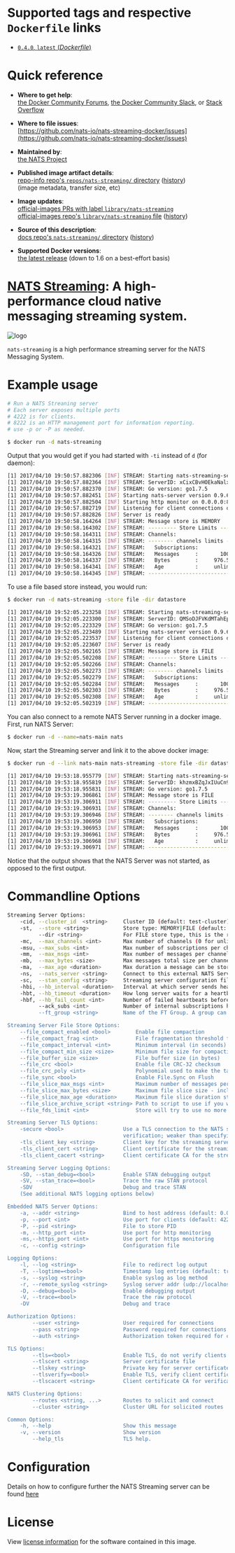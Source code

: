 <!--

********************************************************************************

WARNING:

    DO NOT EDIT "nats-streaming/README.md"

    IT IS AUTO-GENERATED

    (from the other files in "nats-streaming/" combined with a set of templates)

********************************************************************************

-->

# Supported tags and respective `Dockerfile` links

-	[`0.4.0`, `latest` (*Dockerfile*)](https://github.com/nats-io/nats-streaming-docker/blob/048c972a51fdacfe406cc254cfde35b8bcc0e1aa/Dockerfile)

# Quick reference

-	**Where to get help**:  
	[the Docker Community Forums](https://forums.docker.com/), [the Docker Community Slack](https://blog.docker.com/2016/11/introducing-docker-community-directory-docker-community-slack/), or [Stack Overflow](https://stackoverflow.com/search?tab=newest&q=docker)

-	**Where to file issues**:  
	[https://github.com/nats-io/nats-streaming-docker/issues](https://github.com/nats-io/nats-streaming-docker/issues)

-	**Maintained by**:  
	[the NATS Project](https://github.com/nats-io/nats-streaming-docker)

-	**Published image artifact details**:  
	[repo-info repo's `repos/nats-streaming/` directory](https://github.com/docker-library/repo-info/blob/master/repos/nats-streaming) ([history](https://github.com/docker-library/repo-info/commits/master/repos/nats-streaming))  
	(image metadata, transfer size, etc)

-	**Image updates**:  
	[official-images PRs with label `library/nats-streaming`](https://github.com/docker-library/official-images/pulls?q=label%3Alibrary%2Fnats-streaming)  
	[official-images repo's `library/nats-streaming` file](https://github.com/docker-library/official-images/blob/master/library/nats-streaming) ([history](https://github.com/docker-library/official-images/commits/master/library/nats-streaming))

-	**Source of this description**:  
	[docs repo's `nats-streaming/` directory](https://github.com/docker-library/docs/tree/master/nats-streaming) ([history](https://github.com/docker-library/docs/commits/master/nats-streaming))

-	**Supported Docker versions**:  
	[the latest release](https://github.com/docker/docker/releases/latest) (down to 1.6 on a best-effort basis)

# [NATS Streaming](https://nats.io): A high-performance cloud native messaging streaming system.

![logo](https://raw.githubusercontent.com/docker-library/docs/4a2d30cdf4ff4bc6ae915ada7a058db0c908659d/nats-streaming/logo.png)

`nats-streaming` is a high performance streaming server for the NATS Messaging System.

# Example usage

```bash
# Run a NATS Streaning server
# Each server exposes multiple ports
# 4222 is for clients.
# 8222 is an HTTP management port for information reporting.
# use -p or -P as needed.

$ docker run -d nats-streaming
```

Output that you would get if you had started with `-ti` instead of `d` (for daemon):

```bash
[1] 2017/04/10 19:50:57.882306 [INF] STREAM: Starting nats-streaming-server[test-cluster] version 0.4.0
[1] 2017/04/10 19:50:57.882364 [INF] STREAM: ServerID: xCixCBvHOEkaNalxlv1Xnq
[1] 2017/04/10 19:50:57.882370 [INF] STREAM: Go version: go1.7.5
[1] 2017/04/10 19:50:57.882451 [INF] Starting nats-server version 0.9.6
[1] 2017/04/10 19:50:57.882504 [INF] Starting http monitor on 0.0.0.0:8222
[1] 2017/04/10 19:50:57.882719 [INF] Listening for client connections on 0.0.0.0:4222
[1] 2017/04/10 19:50:57.882826 [INF] Server is ready
[1] 2017/04/10 19:50:58.164264 [INF] STREAM: Message store is MEMORY
[1] 2017/04/10 19:50:58.164302 [INF] STREAM: --------- Store Limits ---------
[1] 2017/04/10 19:50:58.164311 [INF] STREAM: Channels:                  100 *
[1] 2017/04/10 19:50:58.164315 [INF] STREAM: -------- channels limits -------
[1] 2017/04/10 19:50:58.164321 [INF] STREAM:   Subscriptions:          1000 *
[1] 2017/04/10 19:50:58.164326 [INF] STREAM:   Messages     :       1000000 *
[1] 2017/04/10 19:50:58.164337 [INF] STREAM:   Bytes        :     976.56 MB *
[1] 2017/04/10 19:50:58.164341 [INF] STREAM:   Age          :     unlimited *
[1] 2017/04/10 19:50:58.164345 [INF] STREAM: --------------------------------
```

To use a file based store instead, you would run:

```bash
$ docker run -d nats-streaming -store file -dir datastore

[1] 2017/04/10 19:52:05.223258 [INF] STREAM: Starting nats-streaming-server[test-cluster] version 0.4.0
[1] 2017/04/10 19:52:05.223300 [INF] STREAM: ServerID: QMSoDJFVKdMTahEpmE80gd
[1] 2017/04/10 19:52:05.223329 [INF] STREAM: Go version: go1.7.5
[1] 2017/04/10 19:52:05.223489 [INF] Starting nats-server version 0.9.6
[1] 2017/04/10 19:52:05.223537 [INF] Listening for client connections on 0.0.0.0:4222
[1] 2017/04/10 19:52:05.223607 [INF] Server is ready
[1] 2017/04/10 19:52:05.502165 [INF] STREAM: Message store is FILE
[1] 2017/04/10 19:52:05.502208 [INF] STREAM: --------- Store Limits ---------
[1] 2017/04/10 19:52:05.502266 [INF] STREAM: Channels:                  100 *
[1] 2017/04/10 19:52:05.502273 [INF] STREAM: -------- channels limits -------
[1] 2017/04/10 19:52:05.502279 [INF] STREAM:   Subscriptions:          1000 *
[1] 2017/04/10 19:52:05.502284 [INF] STREAM:   Messages     :       1000000 *
[1] 2017/04/10 19:52:05.502303 [INF] STREAM:   Bytes        :     976.56 MB *
[1] 2017/04/10 19:52:05.502308 [INF] STREAM:   Age          :     unlimited *
[1] 2017/04/10 19:52:05.502319 [INF] STREAM: --------------------------------
```

You can also connect to a remote NATS Server running in a docker image. First, run NATS Server:

```bash
$ docker run -d --name=nats-main nats
```

Now, start the Streaming server and link it to the above docker image:

```bash
$ docker run -d --link nats-main nats-streaming -store file -dir datastore -ns nats://nats-main:4222

[1] 2017/04/10 19:53:18.955779 [INF] STREAM: Starting nats-streaming-server[test-cluster] version 0.4.0
[1] 2017/04/10 19:53:18.955819 [INF] STREAM: ServerID: khzmxBZqJxIUuCn91PWKmB
[1] 2017/04/10 19:53:18.955831 [INF] STREAM: Go version: go1.7.5
[1] 2017/04/10 19:53:19.306861 [INF] STREAM: Message store is FILE
[1] 2017/04/10 19:53:19.306911 [INF] STREAM: --------- Store Limits ---------
[1] 2017/04/10 19:53:19.306931 [INF] STREAM: Channels:                  100 *
[1] 2017/04/10 19:53:19.306946 [INF] STREAM: -------- channels limits -------
[1] 2017/04/10 19:53:19.306950 [INF] STREAM:   Subscriptions:          1000 *
[1] 2017/04/10 19:53:19.306953 [INF] STREAM:   Messages     :       1000000 *
[1] 2017/04/10 19:53:19.306961 [INF] STREAM:   Bytes        :     976.56 MB *
[1] 2017/04/10 19:53:19.306968 [INF] STREAM:   Age          :     unlimited *
[1] 2017/04/10 19:53:19.306971 [INF] STREAM: --------------------------------
```

Notice that the output shows that the NATS Server was not started, as opposed to the first output.

# Commandline Options

```bash
Streaming Server Options:
    -cid, --cluster_id  <string>     Cluster ID (default: test-cluster)
    -st,  --store <string>           Store type: MEMORY|FILE (default: MEMORY)
          --dir <string>             For FILE store type, this is the root directory
    -mc,  --max_channels <int>       Max number of channels (0 for unlimited)
    -msu, --max_subs <int>           Max number of subscriptions per channel (0 for unlimited)
    -mm,  --max_msgs <int>           Max number of messages per channel (0 for unlimited)
    -mb,  --max_bytes <size>         Max messages total size per channel (0 for unlimited)
    -ma,  --max_age <duration>       Max duration a message can be stored ("0s" for unlimited)
    -ns,  --nats_server <string>     Connect to this external NATS Server URL (embedded otherwise)
    -sc,  --stan_config <string>     Streaming server configuration file
    -hbi, --hb_interval <duration>   Interval at which server sends heartbeat to a client
    -hbt, --hb_timeout <duration>    How long server waits for a heartbeat response
    -hbf, --hb_fail_count <int>      Number of failed heartbeats before server closes the client connection
          --ack_subs <int>           Number of internal subscriptions handling incoming ACKs (0 means one per client's subscription)
          --ft_group <string>        Name of the FT Group. A group can be 2 or more servers with a single active server and all sharing the same datastore.

Streaming Server File Store Options:
    --file_compact_enabled <bool>        Enable file compaction
    --file_compact_frag <int>            File fragmentation threshold for compaction
    --file_compact_interval <int>        Minimum interval (in seconds) between file compactions
    --file_compact_min_size <size>       Minimum file size for compaction
    --file_buffer_size <size>            File buffer size (in bytes)
    --file_crc <bool>                    Enable file CRC-32 checksum
    --file_crc_poly <int>                Polynomial used to make the table used for CRC-32 checksum
    --file_sync <bool>                   Enable File.Sync on Flush
    --file_slice_max_msgs <int>          Maximum number of messages per file slice (subject to channel limits)
    --file_slice_max_bytes <size>        Maximum file slice size - including index file (subject to channel limits)
    --file_slice_max_age <duration>      Maximum file slice duration starting when the first message is stored (subject to channel limits)
    --file_slice_archive_script <string> Path to script to use if you want to archive a file slice being removed
    --file_fds_limit <int>               Store will try to use no more file descriptors than this given limit

Streaming Server TLS Options:
    -secure <bool>                   Use a TLS connection to the NATS server without
                                     verification; weaker than specifying certificates.
    -tls_client_key <string>         Client key for the streaming server
    -tls_client_cert <string>        Client certificate for the streaming server
    -tls_client_cacert <string>      Client certificate CA for the streaming server

Streaming Server Logging Options:
    -SD, --stan_debug=<bool>         Enable STAN debugging output
    -SV, --stan_trace=<bool>         Trace the raw STAN protocol
    -SDV                             Debug and trace STAN
    (See additional NATS logging options below)

Embedded NATS Server Options:
    -a, --addr <string>              Bind to host address (default: 0.0.0.0)
    -p, --port <int>                 Use port for clients (default: 4222)
    -P, --pid <string>               File to store PID
    -m, --http_port <int>            Use port for http monitoring
    -ms,--https_port <int>           Use port for https monitoring
    -c, --config <string>            Configuration file

Logging Options:
    -l, --log <string>               File to redirect log output
    -T, --logtime=<bool>             Timestamp log entries (default: true)
    -s, --syslog <string>            Enable syslog as log method
    -r, --remote_syslog <string>     Syslog server addr (udp://localhost:514)
    -D, --debug=<bool>               Enable debugging output
    -V, --trace=<bool>               Trace the raw protocol
    -DV                              Debug and trace

Authorization Options:
        --user <string>              User required for connections
        --pass <string>              Password required for connections
        --auth <string>              Authorization token required for connections

TLS Options:
        --tls=<bool>                 Enable TLS, do not verify clients (default: false)
        --tlscert <string>           Server certificate file
        --tlskey <string>            Private key for server certificate
        --tlsverify=<bool>           Enable TLS, verify client certificates
        --tlscacert <string>         Client certificate CA for verification

NATS Clustering Options:
        --routes <string, ...>       Routes to solicit and connect
        --cluster <string>           Cluster URL for solicited routes

Common Options:
    -h, --help                       Show this message
    -v, --version                    Show version
        --help_tls                   TLS help.
```

# Configuration

Details on how to configure further the NATS Streaming server can be found [here](https://github.com/nats-io/nats-streaming-server#configuring)

# License

View [license information](https://github.com/nats-io/nats-streaming-server/blob/master/LICENSE) for the software contained in this image.
